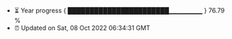 - ⏳ Year progress { ███████████████████████▁▁▁▁▁▁▁ } 76.79 %
- ⏰ Updated on Sat, 08 Oct 2022 06:34:31 GMT


